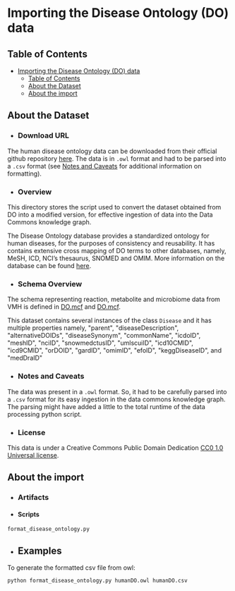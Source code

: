 # Importing the Disease Ontology (DO) data

## Table of Contents

- [Importing the Disease Ontology (DO) data](#importing-the-disease-ontology-do-data)
  - [Table of Contents](#table-of-contents)
  - [About the Dataset](#about-the-dataset)
  - [About the import](#about-the-import)

## About the Dataset

- ### Download URL

The human disease ontology data can be downloaded from their official github repository [here](https://www.vmh.life/#human/all). The data is in `.owl` format and had to be parsed into a `.csv` format (see [Notes and Caveats](#notes-and-caveats) for additional information on formatting).

- ### Overview

This directory stores the script used to convert the dataset obtained from DO into a modified version, for effective ingestion of data into the Data Commons knowledge graph.

The Disease Ontology database provides a standardized ontology for human diseases, for the purposes of consistency and reusability. It has contains extensive cross mapping of DO terms to other databases, namely, MeSH, ICD, NCI’s thesaurus, SNOMED and OMIM. More information on the database can be found [here](https://disease-ontology.org).

- ### Schema Overview

The schema representing reaction, metabolite and microbiome data from VMH is defined in [DO.mcf](https://raw.githubusercontent.com/suhana13/ISB-project/main/combined_list.mcf) and [DO.mcf](https://raw.githubusercontent.com/suhana13/ISB-project/main/combined_list_enum.mcf).

This dataset contains several instances of the class `Disease` and it has multiple properties namely, "parent", "diseaseDescription", "alternativeDOIDs", "diseaseSynonym", "commonName", "icdoID", "meshID", "nciID", "snowmedctusID", "umlscuiID", "icd10CMID", "icd9CMID", "orDOID", "gardID", "omimID", "efoID", "keggDiseaseID", and "medDraID"

- ### Notes and Caveats

The data was present in a `.owl` format. So, it had to be carefully parsed into a `.csv` format for its easy ingestion in the data commons knowledge graph. The parsing might have added a little to the total runtime of the data processing python script.

- ### License

This data is under a Creative Commons Public Domain Dedication [CC0 1.0 Universal license](https://disease-ontology.org/resources/do-resources).

## About the import

- ### Artifacts

- #### Scripts

`format_disease_ontology.py`

- ## Examples

To generate the formatted csv file from owl:

```
python format_disease_ontology.py humanDO.owl humanDO.csv
```
